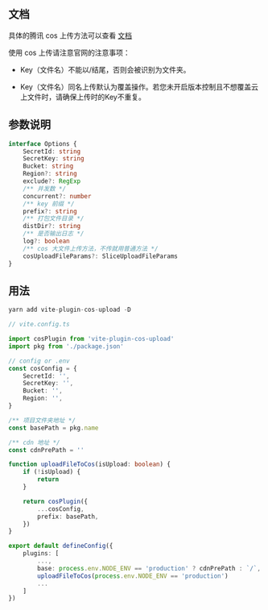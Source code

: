 ## 文档

具体的腾讯 cos 上传方法可以查看 [文档](https://cloud.tencent.com/document/product/436/64980)

使用 cos 上传请注意官网的注意事项：

* Key（文件名）不能以/结尾，否则会被识别为文件夹。

* Key（文件名）同名上传默认为覆盖操作。若您未开启版本控制且不想覆盖云上文件时，请确保上传时的Key不重复。

## 参数说明

```ts
interface Options {
    SecretId: string
    SecretKey: string
    Bucket: string
    Region?: string
    exclude?: RegExp
    /** 并发数 */
    concurrent?: number
    /** key 前缀 */
    prefix?: string
    /** 打包文件目录 */
    distDir?: string
    /** 是否输出日志 */
    log?: boolean
    /** cos 大文件上传方法，不传就用普通方法 */
    cosUploadFileParams?: SliceUploadFileParams
}

```

## 用法

```ts
yarn add vite-plugin-cos-upload -D
```

```ts
// vite.config.ts

import cosPlugin from 'vite-plugin-cos-upload'
import pkg from './package.json'

// config or .env
const cosConfig = {
    SecretId: '',
    SecretKey: '',
    Bucket: '',
    Region: '',
}

/** 项目文件夹地址 */
const basePath = pkg.name

/** cdn 地址 */
const cdnPrePath = ''

function uploadFileToCos(isUpload: boolean) {
    if (!isUpload) {
        return
    }

    return cosPlugin({
        ...cosConfig,
        prefix: basePath,
    })
}

export default defineConfig({
    plugins: [
        ...,
        base: process.env.NODE_ENV == 'production' ? cdnPrePath : `/`,
        uploadFileToCos(process.env.NODE_ENV == 'production')
        ...
    ]
})
```
